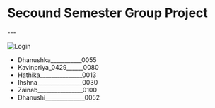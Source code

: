 <h1>Secound Semester Group Project</h1>
---

![Login](https://github.com/Dhanushka010Mahesh/Java_netbeans_Swing/assets/158093265/c1250ca0-d1c5-46b4-847d-79adbe323c77)



<div>
  <ul>
  <li>Dhanushka___________0055</li>
  <li>Kavinpriya_0429______0080</li>
  <li>Hathika_______________0013</li>
  <li>Ihshna________________0030</li>
  <li>Zainab________________0100</li>
  <li>Dhanushi______________0052</li>
</ul>

  
</div>
